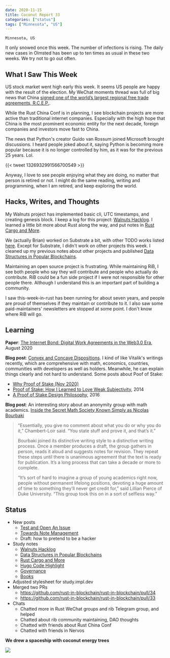 ```yaml
---
date: 2020-11-15
title: Coconut Report 33
categories: ["status"]
tags: ["Minnesota", "US"]
---
```


`Minnesota, US`

It only snowed once this week.
The number of infections is rising.
The daily new cases in Olmsted has been up to ten times
as usual in these two weeks.
We try not to go out often.

## What I Saw This Week

US stock market went high early this week.
It seems US people are happy with
the result of the election.
My WeChat moments thread was full of big news that 
China [signed one of the world’s largest regional free 
trade agreements, R.C.E.P.](https://www.nytimes.com/2020/11/15/business/china-trade-rcep.html).

While the Rust China Conf is in planning,
I see blockchain projects are more active
than traditional internet companies. 
Especially with the high hope that China
is the most prominent economic entity for the next decade,
foreign companies and investors move fast to China.

The news that Python's creator Guido van Rossum joined
Microsoft brought discussions.
I heard people joked about it, saying
Python is becoming more popular because it is no longer controlled
by him, as it was for the previous 25 years. Lol.

{{< tweet 1326932991566700549 >}}

Anyway, I love to see people enjoying what
they are doing, no matter that person is retired or not.
I might do the same reading, writing and programming,
when I am retired,
and keep exploring the world.


## Hacks, Writes, and Thoughts

My Walnuts project has implemented basic cli, UTC timestamps, and
creating genesis block.
I keep a log for this project: [Walnuts Hacklog][walnutslog].
I learned a little bit more about Rust along the way, and put notes in 
[Rust Cargo and More][rustmore].

We (actually Brian) worked on Substrate a bit,
with other TODO works listed [here](https://github.com/brson/rust-contract-comparison).
Except for Substrate, I didn't work on other projects this week.
I cleaned up my previous notes about other projects and published 
[Data Structures in Popular Blockchains][data].

Maintaining an open source project is frustrating.
While maintaining RiB,
I see both people who say they will contribute and
people who actually do contribute.
RiB could be a fun side project if
I were not responsible for other people there.
Although I understand this is an important part
of building a community.

I saw this-week-in-rust has been running for about seven years,
and people are proud of themselves if they maintain
or contribute to it.
I also saw some paid-maintainers' newsletters are stopped at
some point.
I don't know where RiB will go.

## Learning

**Paper**:
[The Internet Bond: Digital Work Agreements in the Web3.0 Era](https://drive.google.com/file/d/13-s15SvCIUBukhSZiNkpd0sTff3izQ5G/view), August 2020

**Blog post**:
[Convex and Concave Dispositions](https://vitalik.ca/general/2020/11/08/concave.html).
I kind of like Vitalik's writings recently,
which are comprehensive with math, economics, countries,
communities with developers as well as holders.
Meanwhile, he can explain things clearly and not hard to understand.
Some posts about Poof of Stake:
- [Why Proof of Stake (Nov 2020)](https://vitalik.ca/general/2020/11/06/pos2020.htm)
- [Proof of Stake: How I Learned to Love Weak Subjectivity](https://blog.ethereum.org/2014/11/25/proof-stake-learned-love-weak-subjectivity/), 2014
- [A Proof of Stake Design Philosophy](https://vitalik.ca/general/2016/12/29/pos_design.html), 2016

**Blog post**:
An interesting story about an anonymity group
with math academics.
[Inside the Secret Math Society Known Simply as Nicolas Bourbaki](https://www.quantamagazine.org/inside-the-secret-math-society-known-as-nicolas-bourbaki-20201109/)

>“Essentially, you give no comment about what you do or 
why you do it,” Chambert-Loir said. 
“You state stuff and prove it, and that’s it.”
>
>Bourbaki joined its distinctive writing style to 
a distinctive writing process. Once a member produces a draft, 
the group gathers in person, reads it aloud and 
suggests notes for revision. They repeat these steps 
until there is unanimous agreement that 
the text is ready for publication. 
It’s a long process that can take a decade or more to complete.
>
>“It’s sort of hard to imagine a group of young academics right now, 
people without permanent lifelong positions, 
devoting a huge amount of time to something 
they’ll never get credit for,” said Lillian Pierce of Duke University. 
>“This group took this on in a sort of selfless way.”

## Status

- New posts 
  - [Test and Open An Issue](/posts/test-and-open-an-issue/)
  - [Towards Note Management](/posts/towards-note-management/)
  - Draft: how to pretend to be a hacker
- Study notes
  - [Walnuts Hacklog][walnutslog]
  - [Data Structures in Popular Blockchains][data]
  - [Rust Cargo and More][rustmore]
  - [Hugo Code Highlight][hugohighlight]
  - [Governance][governance]
  - [Books][books]
- Adjusted stylesheet for study.impl.dev
- Merged two PRs
  - https://github.com/rust-in-blockchain/rust-in-blockchain/pull/34
  - https://github.com/rust-in-blockchain/rust-in-blockchain/pull/33
- Chats
  - Chatted more in Rust WeChat groups and rib Telegram group,
    and helped
  - Chatted about rib community maintaining, DAO thoughts
  - Chatted with friends about Rust China Conf
  - Chatted with friends in Nervos  

**We drew a spaceship with coconut energy trees**

![](/graphic-assets/spaceship.jpg)



[walnutslog]: https://study.impl.dev/hacking/walnuts/
[books]: https://study.impl.dev/reading/books/
[hugohighlight]: https://study.impl.dev/hacking/hugo-code-highlight/
[data]: https://study.impl.dev/programming/data-structures-in-popular-blockchains/
[rustmore]: https://study.impl.dev/hacking/rust-cargo-etc/
[governance]: https://study.impl.dev/community/governance/
  








